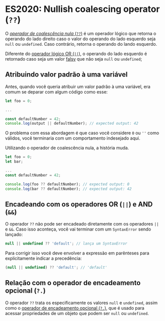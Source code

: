 # ES2020: Nullish coalescing operator (`??`)

O [*operador de coalescência nula* (`??`)](https://developer.mozilla.org/en-US/docs/Web/JavaScript/Reference/Operators/Nullish_coalescing_operator) é um operador lógico que retorna o operando do lado direito caso o valor do operando do lado esquerdo seja `null` ou `undefined`. Caso contrário, retorna o operando do lando esquerdo.

Diferente do [operador lógico OR (`||`)](https://developer.mozilla.org/en-US/docs/Web/JavaScript/Reference/Operators/Logical_Operators#Logical_OR_2), o operando do lado esquerdo é retornado caso seja um valor [falsy](https://developer.mozilla.org/en-US/docs/Web/JavaScript/Reference/Operators/Logical_Operators#Description) que não seja `null` ou `undefined`;

## Atribuindo valor padrão à uma variável

Antes, quando você queria atribuir um valor padrão à uma variável, era comum se deparar com algum código como esse:

```javascript
let foo = 0;

...

const defaultNumber = 42;
console.log(output || defaultNumber); // expected output: 42
```

O problema com essa abordagem é que caso você considere `0` ou `''` como válidos, você terminaria com um comportamento indesejado aqui.

Utilizando o operador de coalescência nula, a história muda.

```javascript
let foo = 0;
let bar;

...
const defaultNumber = 42;

console.log(foo ?? defaultNumber); // expected output: 0
console.log(bar ?? defaultNumber); // expected output: 42
```

## Encadeando com os operadores OR (`||`) e AND (`&&`)

O operador `??` não pode ser encadeado diretamente com os operadores `||` e `&&`. Caso isso aconteça, você vai terminar com um `SyntaxError` sendo lançado:

```javascript
null || undefined ?? 'default'; // lança um SyntaxError
```

Para corrigir isso você deve envolver a expressão em parênteses para explicitamente indicar a precedência:

```javascript
(null || undefined) ?? 'default'; // 'default'
```

## Relação com o operador de encadeamento opcional (`?.`)

O operador `??` trata os especificamente os valores `null` e `undefined`, assim como o [operador de encadeamento opcional (`?.`)](https://www.linkedin.com/pulse/es2020-optional-chaining-operator-mesaque-do-nascimento-francisco/), que é usado para acessar propriedades de um objeto que podem ser `null` ou `undefined`.
